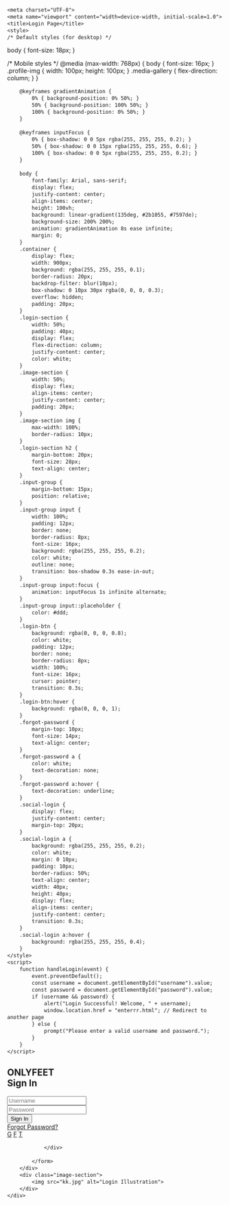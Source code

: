<!DOCTYPE html>
<html lang="en">
<head>
    <meta name="viewport" content="width=device-width, initial-scale=1.0">

    <meta charset="UTF-8">
    <meta name="viewport" content="width=device-width, initial-scale=1.0">
    <title>Login Page</title>
    <style>
    /* Default styles (for desktop) */
body {
    font-size: 18px;
}

/* Mobile styles */
@media (max-width: 768px) {
    body {
        font-size: 16px;
    }
    .profile-img {
        width: 100px;
        height: 100px;
    }
    .media-gallery {
        flex-direction: column;
    }
}

        @keyframes gradientAnimation {
            0% { background-position: 0% 50%; }
            50% { background-position: 100% 50%; }
            100% { background-position: 0% 50%; }
        }
        
        @keyframes inputFocus {
            0% { box-shadow: 0 0 5px rgba(255, 255, 255, 0.2); }
            50% { box-shadow: 0 0 15px rgba(255, 255, 255, 0.6); }
            100% { box-shadow: 0 0 5px rgba(255, 255, 255, 0.2); }
        }
        
        body {
            font-family: Arial, sans-serif;
            display: flex;
            justify-content: center;
            align-items: center;
            height: 100vh;
            background: linear-gradient(135deg, #2b1055, #7597de);
            background-size: 200% 200%;
            animation: gradientAnimation 8s ease infinite;
            margin: 0;
        }
        .container {
            display: flex;
            width: 900px;
            background: rgba(255, 255, 255, 0.1);
            border-radius: 20px;
            backdrop-filter: blur(10px);
            box-shadow: 0 10px 30px rgba(0, 0, 0, 0.3);
            overflow: hidden;
            padding: 20px;
        }
        .login-section {
            width: 50%;
            padding: 40px;
            display: flex;
            flex-direction: column;
            justify-content: center;
            color: white;
        }
        .image-section {
            width: 50%;
            display: flex;
            align-items: center;
            justify-content: center;
            padding: 20px;
        }
        .image-section img {
            max-width: 100%;
            border-radius: 10px;
        }
        .login-section h2 {
            margin-bottom: 20px;
            font-size: 28px;
            text-align: center;
        }
        .input-group {
            margin-bottom: 15px;
            position: relative;
        }
        .input-group input {
            width: 100%;
            padding: 12px;
            border: none;
            border-radius: 8px;
            font-size: 16px;
            background: rgba(255, 255, 255, 0.2);
            color: white;
            outline: none;
            transition: box-shadow 0.3s ease-in-out;
        }
        .input-group input:focus {
            animation: inputFocus 1s infinite alternate;
        }
        .input-group input::placeholder {
            color: #ddd;
        }
        .login-btn {
            background: rgba(0, 0, 0, 0.8);
            color: white;
            padding: 12px;
            border: none;
            border-radius: 8px;
            width: 100%;
            font-size: 16px;
            cursor: pointer;
            transition: 0.3s;
        }
        .login-btn:hover {
            background: rgba(0, 0, 0, 1);
        }
        .forgot-password {
            margin-top: 10px;
            font-size: 14px;
            text-align: center;
        }
        .forgot-password a {
            color: white;
            text-decoration: none;
        }
        .forgot-password a:hover {
            text-decoration: underline;
        }
        .social-login {
            display: flex;
            justify-content: center;
            margin-top: 20px;
        }
        .social-login a {
            background: rgba(255, 255, 255, 0.2);
            color: white;
            margin: 0 10px;
            padding: 10px;
            border-radius: 50%;
            text-align: center;
            width: 40px;
            height: 40px;
            display: flex;
            align-items: center;
            justify-content: center;
            transition: 0.3s;
        }
        .social-login a:hover {
            background: rgba(255, 255, 255, 0.4);
        }
    </style>
    <script>
        function handleLogin(event) {
            event.preventDefault();
            const username = document.getElementById("username").value;
            const password = document.getElementById("password").value;
            if (username && password) {
                alert("Login Successful! Welcome, " + username);
                window.location.href = "enterrr.html"; // Redirect to another page
            } else {
                prompt("Please enter a valid username and password.");
            }
        }
    </script>
</head>
<body>
    <div class="container">
        <div class="login-section">
            <h2>ONLYFEET <br>
                Sign In</h2>
            <form onsubmit="handleLogin(event)">
                <div class="input-group">
                    <input type="text" id="username" placeholder="Username" required>
                </div>
                <div class="input-group">
                    <input type="password" id="password" placeholder="Password" required>
                </div>
                <button type="submit" class="login-btn">Sign In <a href="enterrr.html"></a></button>
                <div class="forgot-password">
                    <a href="#">Forgot Password?</a>
                </div>
                <div class="social-login">
                    <a href="#">G</a>
                    <a href="#">F</a>
                    <a href="#">T</a><br>
                    
                </div>
                
            </form>
        </div>
        <div class="image-section">
            <img src="kk.jpg" alt="Login Illustration">
        </div>
    </div>
</body>
</html>
